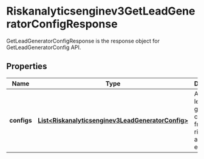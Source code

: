 

# Riskanalyticsenginev3GetLeadGeneratorConfigResponse

GetLeadGeneratorConfigResponse is the response object for GetLeadGeneratorConfig API.

## Properties

| Name | Type | Description | Notes |
|------------ | ------------- | ------------- | -------------|
|**configs** | [**List&lt;Riskanalyticsenginev3LeadGeneratorConfig&gt;**](Riskanalyticsenginev3LeadGeneratorConfig.md) | A list of lead generator configs from the risk analytics engine. |  [optional] |




